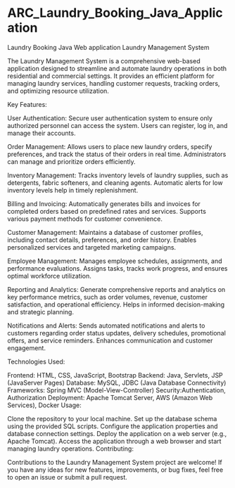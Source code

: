 # ARC_Laundry_Booking_Java_Application
Laundry Booking Java Web  application
Laundry Management System

The Laundry Management System is a comprehensive web-based application designed to streamline and automate laundry operations in both residential and commercial settings. It provides an efficient platform for managing laundry services, handling customer requests, tracking orders, and optimizing resource utilization.

Key Features:

User Authentication: Secure user authentication system to ensure only authorized personnel can access the system. Users can register, log in, and manage their accounts.

Order Management: Allows users to place new laundry orders, specify preferences, and track the status of their orders in real time. Administrators can manage and prioritize orders efficiently.

Inventory Management: Tracks inventory levels of laundry supplies, such as detergents, fabric softeners, and cleaning agents. Automatic alerts for low inventory levels help in timely replenishment.

Billing and Invoicing: Automatically generates bills and invoices for completed orders based on predefined rates and services. Supports various payment methods for customer convenience.

Customer Management: Maintains a database of customer profiles, including contact details, preferences, and order history. Enables personalized services and targeted marketing campaigns.

Employee Management: Manages employee schedules, assignments, and performance evaluations. Assigns tasks, tracks work progress, and ensures optimal workforce utilization.

Reporting and Analytics: Generate comprehensive reports and analytics on key performance metrics, such as order volumes, revenue, customer satisfaction, and operational efficiency. Helps in informed decision-making and strategic planning.

Notifications and Alerts: Sends automated notifications and alerts to customers regarding order status updates, delivery schedules, promotional offers, and service reminders. Enhances communication and customer engagement.

Technologies Used:

Frontend: HTML, CSS, JavaScript, Bootstrap
Backend: Java, Servlets, JSP (JavaServer Pages)
Database: MySQL, JDBC (Java Database Connectivity)
Frameworks: Spring MVC (Model-View-Controller)
Security:Authentication, Authorization
Deployment: Apache Tomcat Server, AWS (Amazon Web Services), Docker
Usage:

Clone the repository to your local machine.
Set up the database schema using the provided SQL scripts.
Configure the application properties and database connection settings.
Deploy the application on a web server (e.g., Apache Tomcat).
Access the application through a web browser and start managing laundry operations.
Contributing:

Contributions to the Laundry Management System project are welcome! If you have any ideas for new features, improvements, or bug fixes, feel free to open an issue or submit a pull request.
